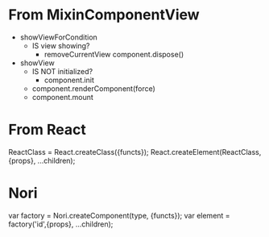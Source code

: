 # From MixinComponentView
- showViewForCondition
    - IS view showing?
        - removeCurrentView
            component.dispose()
- showView
    - IS NOT initialized?
        - component.init
    - component.renderComponent(force)
    - component.mount
    
    
# From React
ReactClass = React.createClass({functs});
React.createElement(ReactClass, {props}, ...children);

# Nori
var factory = Nori.createComponent(type, {functs});
var element = factory('id',{props}, ...children);